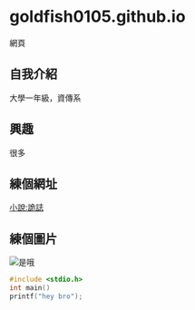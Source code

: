 # goldfish0105.github.io

網頁

## 自我介紹
大學一年級，資傳系

## 興趣
很多

## 練個網址
[小說:詭誌](https://batan.pixnet.net/blog/category/1638520)

## 練個圖片
![是哦](https://memeprod.sgp1.digitaloceanspaces.com/meme/da0dcdd4ca8fbcf6a1c733fdfd8edd6b.png)

```C
#include <stdio.h>
int main()
printf("hey bro");
```
